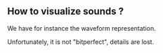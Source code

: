 ## How to visualize sounds ?

We have for instance the waveform representation.

Unfortunately, it is not "bitperfect", details are lost.
